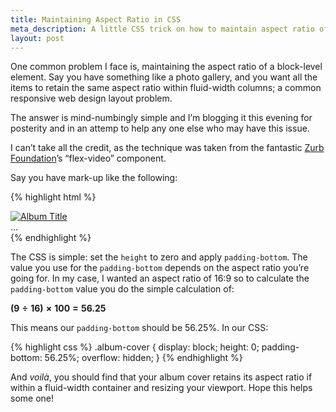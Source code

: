 ```yaml
---
title: Maintaining Aspect Ratio in CSS
meta_description: A little CSS trick on how to maintain aspect ratio of block-level elements in fluid designs.
layout: post
---
```

<p class="lead">One common problem I face is, maintaining the aspect ratio of a block-level element.
  Say you have something like a photo gallery, and you want all the items to retain the same aspect ratio within fluid-width columns; a common responsive web design layout problem.</p>

The answer is mind-numbingly simple and I’m blogging it this evening for posterity and in an attemp to help any one else who may have this issue.

I can’t take all the credit, as the technique was taken from the fantastic [Zurb Foundation](http://foundation.zurb.com/)’s “flex-video” component.

Say you have mark-up like the following:

{% highlight html %}
<div class="albums">
  <div class="album">
    <a class="album-cover" href="#">
      <img src="//placehold.it/220x124" alt="Album Title" />
    </a>
  </div>
  …
</div>
{% endhighlight %}

The CSS is simple: set the `height` to zero and apply `padding-bottom`.
The value you use for the `padding-bottom` depends on the aspect ratio you’re going for.
In my case, I wanted an aspect ratio of 16:9 so to calculate the `padding-bottom` value you do the simple calculation of:

<p><strong>(9&#8287;&#247;&#8287;16)&#8287;&times;&#8287;100&#8287;=&#8287;56.25</strong></p>

This means our `padding-bottom` should be 56.25%. In our CSS:

{% highlight css %}
.album-cover {
    display: block;
    height: 0;
    padding-bottom: 56.25%;
    overflow: hidden;
}
{% endhighlight %}

And <i lang="fr">voil&agrave;</i>, you should find that your album cover retains its aspect ratio if within a fluid-width container and resizing your viewport.
Hope this helps some one!
